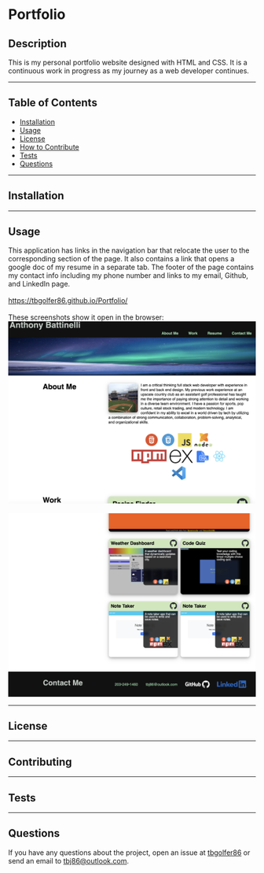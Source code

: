 # Portfolio
  
  ## Description
  This is my personal portfolio website designed with HTML and CSS. It is a continuous work in progress as my journey as a web developer continues.

---

  ## Table of Contents  

  - [Installation](#installation)
  - [Usage](#usage)
  - [License](#license)
  - [How to Contribute](#contribute)
  - [Tests](#tests)
  - [Questions](#questions)

---

  ## Installation
  

---

  ## Usage
  This application has links in the navigation bar that relocate the user to the corresponding section of the page. It also contains a link that opens a google doc of my resume in a separate tab. The footer of the page contains my contact info including my phone number and links to my email, Github, and LinkedIn page.<br><br>
  https://tbgolfer86.github.io/Portfolio/<br><br>
  These screenshots show it open in the browser:<br>
  ![alt text](./assets/images/screenshots/Screenshot%202023-03-01%20at%202.52.16%20PM.png)<br><br>
  ![alt text](./assets/images/screenshots/Screenshot%202023-03-01%20at%202.52.52%20PM.png)

---

  ## License
  
  
---

  ## Contributing
  

---

  ## Tests 
  

---

  ## Questions
  If you have any questions about the project, open an issue at [tbgolfer86](https://www.github.com/tbgolfer86) or send an email to tbj86@outlook.com.

